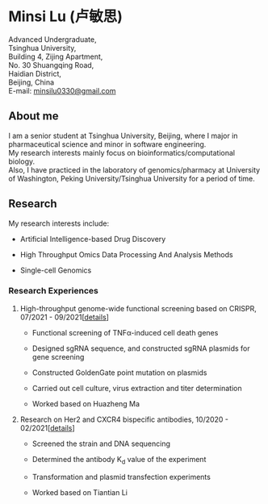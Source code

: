 
<td id="layout-content">
<div id="toptitle">
<h1>Minsi Lu (卢敏思) </h1>
</div>

<td align="left"><p>Advanced Undergraduate,<br />
Tsinghua University,<br />
Building 4, Zijing Apartment, <br />
No. 30 Shuangqing Road, <br />
Haidian District, <br />
Beijing, China <br /> 
E-mail: <a href="minsilu0330@gmail.com">minsilu0330@gmail.com</a></p>
</td></tr></table>

<h2>About me</h2>
<p>I am a senior student at Tsinghua University, Beijing, where I major in pharmaceutical science and minor in software engineering.<br />
  My research interests mainly focus on bioinformatics/computational biology.<br />
  Also, I have practiced in the laboratory of genomics/pharmacy at University of Washington, Peking University/Tsinghua University for a period of time.
</p>

<h2 id="Research">Research</h2>
<p>My research interests include: </p>
<ul>
  <li><p>Artificial Intelligence-based Drug Discovery</p></li>
  <li><p>High Throughput Omics Data Processing And Analysis Methods</p></li>
  <li><p>Single-cell Genomics</p></li>
<!--   <li><p>Protein Structure Prediction</p></li> -->
</ul>
<h3>Research Experiences</h3>
<ol>
  <li><p>High-throughput genome-wide functional screening based on CRISPR, 07/2021 - 09/2021[<a href="slides/crispr.pdf">details</a>]</p></li>
  <ul>
    <li><p>Functional screening of TNFα-induced cell death genes</p></li>
    <li><p>Designed sgRNA sequence, and constructed sgRNA plasmids for gene screening</p></li>
    <li><p>Constructed GoldenGate point mutation on plasmids</p></li>
    <li><p>Carried out cell culture, virus extraction and titer determination</p></li>
    <li><p>Worked based on Huazheng Ma</p></li>
  </ul>
  <li><p>Research on Her2 and CXCR4 bispecific antibodies, 10/2020 - 02/2021[<a href="slides/antibody.pdf">details</a>]</p></li>
  <ul>
    <li><p>Screened the strain and DNA sequencing</p></li>
    <li><p>Determined the antibody K<sub>d</sub> value of the experiment</p></li>
    <li><p>Transformation and plasmid transfection experiments</p></li>
    <li><p>Worked based on Tiantian Li</p></li>
  </ul>
</ol>
